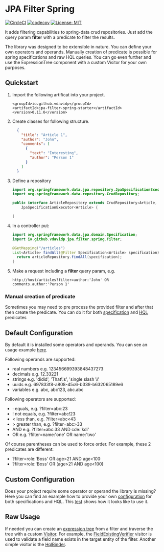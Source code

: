 # JPA Filter Spring

[![CircleCI](https://circleci.com/gh/circleci/circleci-docs.svg?style=shield)](https://circleci.com/gh/vdavidp/jpa-filter-spring) [![codecov](https://codecov.io/gh/vdavidp/jpa-filter-spring/branch/master/graph/badge.svg?token=CSCU81AV0H)](https://codecov.io/gh/vdavidp/jpa-filter-spring) [![License: MIT](https://img.shields.io/badge/License-MIT-green.svg)](https://opensource.org/licenses/MIT)

It adds filtering capabilities to spring-data crud repositories. Just add the query param **filter** with a predicate to filter the results. 

The library was designed to be extensible in nature. You can define your own operators and operands. Manually creation of predicate is possible for spring specifications and raw HQL queries. You can go even further and use the ExpressionTree component with a custom Visitor for your own purposes.


## Quickstart

1. Import the following artificat into your project.
    ```
    <groupId>io.github.vdavidp</groupId>
    <artifactId>jpa-filter-spring-starter</artifactId>
    <version>0.11.0</version>
    ```
1. Create classes for following structure.
    ```json
      {
        "title": "Article 1",
        "author": "John",
        "comments": [
          {
            "text": "Interesting",
            "author": "Person 1"
          }
        ]
      }
    ```
1. Define a repository
    ```java
    import org.springframework.data.jpa.repository.JpaSpecificationExecutor;
    import org.springframework.data.repository.CrudRepository;

    public interface ArticleRepository extends CrudRepository<Article, Long>,
        JpaSpecificationExecutor<Article> {

    }
    ```
1. In a controller put:
    ```java
    import org.springframework.data.jpa.domain.Specification;
    import io.github.vdavidp.jpa.filter.spring.Filter;

    @GetMapping("/articles")
    List<Article> findAll(@Filter Specification<Article> specification) {
      return articleRepository.findAll(specification);
    }
    ```
1. Make a request including a **filter** query param, e.g.
    ```
    http://host/articles?filter=author:'John' OR comments.author:'Person 1'
    ```
  
### Manual creation of predicate
Sometimes you may need to pre process the provided filter and after that then create the predicate. You can do it for both [specification](https://github.com/vdavidp/jpa-filter-spring/blob/master/jpa-filter-spring/src/test/java/io/github/vdavidp/jpa/filter/spring/SpecificationProviderIT.java) and [HQL](https://github.com/vdavidp/jpa-filter-spring/blob/master/jpa-filter-spring/src/test/java/io/github/vdavidp/jpa/filter/spring/HqlProviderIT.java) predicates

## Default Configuration

By default it is installed some operators and operands. You can see an usage example [here](https://github.com/vdavidp/jpa-filter-spring/blob/master/jpa-filter-spring/src/test/java/io/github/vdavidp/jpa/filter/spring/DefaultWebIntegrationIT.java).

Following operands are supported:
* real numbers e.g. 123456699393848437273
* decimals e.g. 12.33221
* strings e.g. 'didid', 'That\\'s', 'single slash \\\\'
* uuids e.g. 697833f8-a808-45c6-b339-b632065189e6
* variables e.g. abc, abc123, abc.abc

Following operators are supported:
* : equals, e.g. ?filter=abc:23
* ! not equals, e.g. ?filter=abc!23
* < less than, e.g. ?filter=abc<43
* \> greater than, e.g. ?filter=abc>33
* AND e.g. ?filter=abc:33 AND cde:'kdi'
* OR e.g. ?filter=name:'one' OR name:'two'

Of course parentheses can be used to force order. For example, these 2 predicates are different:

* ?filter=role:'Boss' OR age>21 AND  age<100
* ?filter=role:'Boss' OR (age>21 AND age<100)

## Custom Configuration
Does your project require some operator or operand the library is missing? Here you can find an example how to provide your own [configuration](https://github.com/vdavidp/jpa-filter-spring/blob/master/jpa-filter-spring/src/test/java/io/github/vdavidp/jpa/filter/spring/CustomConfiguration.java) for both specifications and HQL. This [test](https://github.com/vdavidp/jpa-filter-spring/blob/master/jpa-filter-spring/src/test/java/io/github/vdavidp/jpa/filter/spring/CustomWebIntegrationIT.java) shows how it looks like to use it.

## Raw Usage
If needed you can create an [expression tree](https://github.com/vdavidp/jpa-filter-spring/blob/master/jpa-filter/src/test/java/io/github/vdavidp/jpa/filter/el/ExpressionTreeTest.java) from a filter and traverse the tree with a custom [Visitor](https://github.com/vdavidp/jpa-filter-spring/blob/master/jpa-filter/src/main/java/io/github/vdavidp/jpa/filter/el/Visitor.java). For example, the [FieldExistingVerifier](https://github.com/vdavidp/jpa-filter-spring/blob/master/jpa-filter-spring/src/main/java/io/github/vdavidp/jpa/filter/spring/visitor/FieldExistingVerifier.java) visitor is used to validate a field name exists in the target entity of the filter. Another simple visitor is the [HqlBinder](https://github.com/vdavidp/jpa-filter-spring/blob/master/jpa-filter/src/main/java/io/github/vdavidp/jpa/filter/db/HqlBinder.java).
